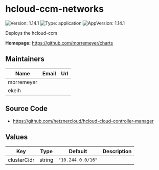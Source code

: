 # hcloud-ccm-networks

![Version: 1.14.1](https://img.shields.io/badge/Version-1.14.1-informational?style=flat-square) ![Type: application](https://img.shields.io/badge/Type-application-informational?style=flat-square) ![AppVersion: 1.14.1](https://img.shields.io/badge/AppVersion-1.14.1-informational?style=flat-square)

Deploys the hcloud-ccm

**Homepage:** <https://github.com/morremeyer/charts>
## Maintainers

| Name | Email | Url |
| ---- | ------ | --- |
| morremeyer |  |  |
| ekeih |  |  |
## Source Code

* <https://github.com/hetznercloud/hcloud-cloud-controller-manager>

## Values

| Key | Type | Default | Description |
|-----|------|---------|-------------|
| clusterCidr | string | `"10.244.0.0/16"` |  |
